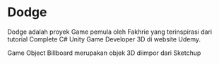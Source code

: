 # Dodge
Dodge adalah proyek Game pemula oleh Fakhrie yang terinspirasi dari tutorial Complete C# Unity Game Developer 3D di website Udemy. 

Game Object Billboard merupakan objek 3D diimpor dari Sketchup
